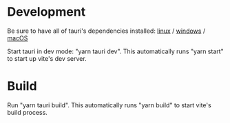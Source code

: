 # Development

Be sure to have all of tauri's dependencies installed: [linux](https://tauri.studio/en/docs/getting-started/setup-linux/) / [windows](https://tauri.studio/en/docs/getting-started/setup-windows/) / [macOS](https://tauri.studio/en/docs/getting-started/setup-macos/)

<!--1. Start the react dev server: "yarn start"-->

Start tauri in dev mode: "yarn tauri dev". This automatically runs "yarn start" to start up vite's dev server.

# Build

<!--1. Build react app: "yarn run build" (Optional, because 2. runs this command too)-->

Run "yarn tauri build". This automatically runs "yarn build" to start vite's build process.
